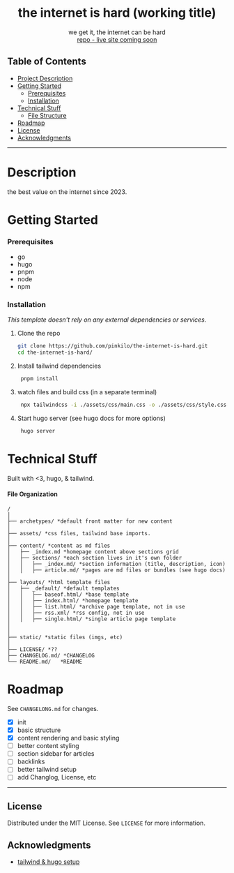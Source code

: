 <div align="center">
  <h1 align="center">the internet is hard (working title)</h3>

  <p align="center">
    we get it, the internet can be hard
    <br />
    <a href="https://github.com/pinkilo/the-internet-is-hard">repo - live site coming soon</a>
  </p>
</div>

## Table of Contents

- [Project Description](#description)
- [Getting Started](#Getting-Started)
  - [Prerequisites](#Prerequisites)
  - [Installation](#Installation)
- [Technical Stuff](#technical-stuff)
  - [File Structure](#file-organization)
- [Roadmap](#Roadmap)
- [License](#License)
- [Acknowledgments](#Acknowledgments)

---

# Description

the best value on the internet since 2023.

# Getting Started

### Prerequisites

- go
- hugo
- pnpm
- node
- npm

### Installation

_This template doesn't rely on any external dependencies or services._

1. Clone the repo
   ```sh
   git clone https://github.com/pinkilo/the-internet-is-hard.git
   cd the-internet-is-hard/
   ```
2. Install tailwind dependencies
   ```sh
    pnpm install
   ```
3. watch files and build css (in a separate terminal)
   ```sh
    npx tailwindcss -i ./assets/css/main.css -o ./assets/css/style.css --jit --watch
   ```
4. Start hugo server (see hugo docs for more options)
   ```sh
    hugo server
   ```

# Technical Stuff

Built with <3, hugo, & tailwind.

#### File Organization

```text
/
│
├── archetypes/ *default front matter for new content
│
├── assets/ *css files, tailwind base imports.
│
├── content/ *content as md files
│   ├── _index.md *homepage content above sections grid
│   ├── sections/ *each section lives in it's own folder
│   │   ├── _index.md/ *section information (title, description, icon)
│   │   ├── article.md/ *pages are md files or bundles (see hugo docs)
│
├── layouts/ *html template files
│   ├── _default/ *default templates
│   │   ├── baseof.html/ *base template
│   │   ├── index.html/ *homepage template
│   │   ├── list.html/ *archive page template, not in use
│   │   ├── rss.xml/ *rss config, not in use
│   │   ├── single.html/ *single article page template
│
│
├── static/ *static files (imgs, etc)
│
├── LICENSE/ *??
├── CHANGELOG.md/ *CHANGELOG
└── README.md/   *README

```

# Roadmap

See `CHANGELONG.md` for changes.

- [x] init
- [x] basic structure
- [x] content rendering and basic styling
- [ ] better content styling
- [ ] section sidebar for articles
- [ ] backlinks
- [ ] better tailwind setup
- [ ] add Changlog, License, etc

---

## License

Distributed under the MIT License. See `LICENSE` for more information.

## Acknowledgments

- [tailwind & hugo setup](https://www.hugotutorial.com/posts/2022-01-03-hugo-and-tailwindcss-3.0/)
